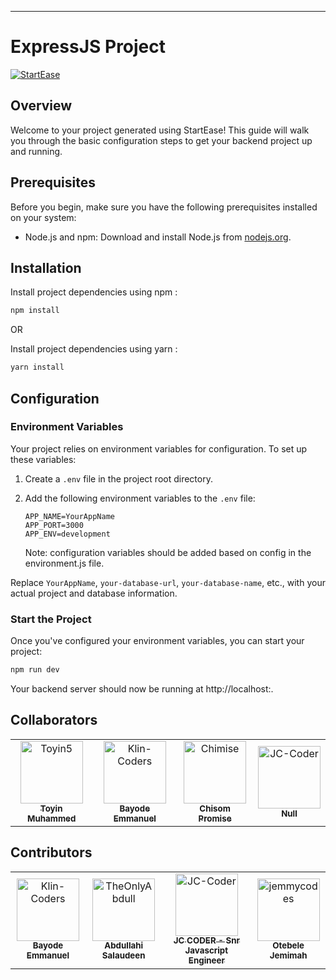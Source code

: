 ---

# ExpressJS Project

[![StartEase](https://img.shields.io/badge/Generated%20by-StartEase-blue)](https://github.com/JC-Coder/startease)

## Overview

Welcome to your project generated using StartEase! This guide will walk you through the basic configuration steps to get your backend project up and running.

## Prerequisites

Before you begin, make sure you have the following prerequisites installed on your system:

- Node.js and npm: Download and install Node.js from [nodejs.org](https://nodejs.org/).

## Installation

Install project dependencies using npm :

```bash
npm install
```

OR

Install project dependencies using yarn :

```bash
yarn install
```

## Configuration

### Environment Variables

Your project relies on environment variables for configuration. To set up these variables:

1. Create a `.env` file in the project root directory.

2. Add the following environment variables to the `.env` file:

   ```plaintext
   APP_NAME=YourAppName
   APP_PORT=3000
   APP_ENV=development
   ```

   Note: configuration variables should be added based on config in the environment.js file.

Replace `YourAppName`, `your-database-url`, `your-database-name`, etc., with your actual project and database information.

### Start the Project

Once you've configured your environment variables, you can start your project:

```bash
npm run dev
```

Your backend server should now be running at http://localhost:<specified-port>.

## Collaborators

<!-- readme: collaborators -start -->
<table>
<tr>
    <td align="center">
        <a href="https://github.com/Toyin5">
            <img src="https://avatars.githubusercontent.com/u/40214690?v=4" width="100;" alt="Toyin5"/>
            <br />
            <sub><b>Toyin Muhammed</b></sub>
        </a>
    </td>
    <td align="center">
        <a href="https://github.com/Klin-Coders">
            <img src="https://avatars.githubusercontent.com/u/49831574?v=4" width="100;" alt="Klin-Coders"/>
            <br />
            <sub><b>Bayode Emmanuel</b></sub>
        </a>
    </td>
    <td align="center">
        <a href="https://github.com/Chimise">
            <img src="https://avatars.githubusercontent.com/u/66853110?v=4" width="100;" alt="Chimise"/>
            <br />
            <sub><b>Chisom Promise</b></sub>
        </a>
    </td>
    <td align="center">
        <a href="https://github.com/JC-Coder">
            <img src="https://avatars.githubusercontent.com/u/99423608?v=4" width="100;" alt="JC-Coder"/>
            <br />
            <sub><b>Null</b></sub>
        </a>
    </td></tr>
</table>
<!-- readme: collaborators -end -->

## Contributors

<!-- readme: contributors -start -->
<table>
<tr>
    <td align="center">
        <a href="https://github.com/Klin-Coders">
            <img src="https://avatars.githubusercontent.com/u/49831574?v=4" width="100;" alt="Klin-Coders"/>
            <br />
            <sub><b>Bayode Emmanuel</b></sub>
        </a>
    </td>
    <td align="center">
        <a href="https://github.com/TheOnlyAbdull">
            <img src="https://avatars.githubusercontent.com/u/117383203?v=4" width="100;" alt="TheOnlyAbdull"/>
            <br />
            <sub><b>Abdullahi Salaudeen</b></sub>
        </a>
    </td>
    <td align="center">
        <a href="https://github.com/JC-Coder">
            <img src="https://avatars.githubusercontent.com/u/99423608?v=4" width="100;" alt="JC-Coder"/>
            <br />
            <sub><b>JC CODER - Snr Javascript Engineer</b></sub>
        </a>
    </td>
    <td align="center">
        <a href="https://github.com/jemmycodes">
            <img src="https://avatars.githubusercontent.com/u/110843645?v=4" width="100;" alt="jemmycodes"/>
            <br />
            <sub><b>Otebele Jemimah</b></sub>
        </a>
    </td></tr>
</table>
<!-- readme: contributors -end -->
